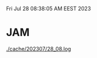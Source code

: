 Fri Jul 28 08:38:05 AM EEST 2023
# JAM
<a href='./cache/202307/28_08.log'>./cache/202307/28_08.log</a>
